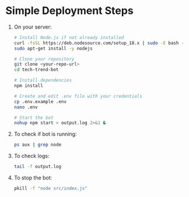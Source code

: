 # Simple Deployment Steps

1. On your server:
   ```bash
   # Install Node.js if not already installed
   curl -fsSL https://deb.nodesource.com/setup_18.x | sudo -E bash -
   sudo apt-get install -y nodejs

   # Clone your repository
   git clone <your-repo-url>
   cd tech-trend-bot

   # Install dependencies
   npm install

   # Create and edit .env file with your credentials
   cp .env.example .env
   nano .env

   # Start the bot
   nohup npm start > output.log 2>&1 &
   ```

2. To check if bot is running:
   ```bash
   ps aux | grep node
   ```

3. To check logs:
   ```bash
   tail -f output.log
   ```

4. To stop the bot:
   ```bash
   pkill -f "node src/index.js"
   ``` 
